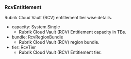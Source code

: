 ### RcvEntitlement
Rubrik Cloud Vault (RCV) entitlement tier wise details.

- capacity: System.Single
  - Rubrik Cloud Vault (RCV) Entitlement capacity in TBs.
- bundle: RcvRegionBundle
  - Rubrik Cloud Vault (RCV) region bundle.
- tier: RcvTier
  - Rubrik Cloud Vault (RCV) Entitlement tier.
